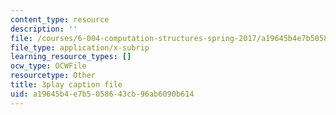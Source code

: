 ```yaml
---
content_type: resource
description: ''
file: /courses/6-004-computation-structures-spring-2017/a19645b4e7b5058643cb96ab6090b614_0h3SCozKaR4.srt
file_type: application/x-subrip
learning_resource_types: []
ocw_type: OCWFile
resourcetype: Other
title: 3play caption file
uid: a19645b4-e7b5-0586-43cb-96ab6090b614
---
```

